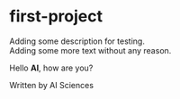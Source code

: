 # first-project
<p class="has-line-data" data-line-start="0" data-line-end="2">Adding some description for testing.<br>
Adding some more text without any reason.</p>

Hello **AI**, how are you?

Written by AI Sciences
